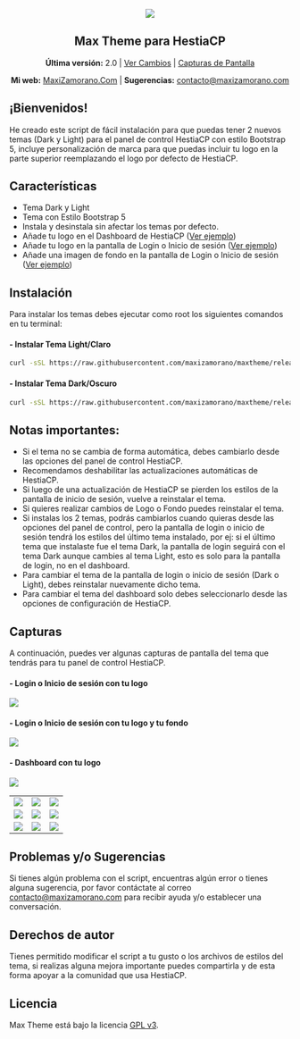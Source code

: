 <p align="center">
	<img align="center" src="https://www.maxizamorano.com/img/gh/maxtheme.png"/>
</p>

<h2 align="center">Max Theme para HestiaCP</h2>

<p align="center"><strong>Última versión:</strong> 2.0 | <a href="https://github.com/MaxiZamorano/maxtheme/releases">Ver Cambios</a> | <a href="#capturas">Capturas de Pantalla</a></p>

<p align="center">
	<strong>Mi web:</strong> <a href="https://www.maxizamorano.com/">MaxiZamorano.Com</a> |
  <strong>Sugerencias:</strong> <a href="mailto:contacto@maxizamorano.com"> contacto@maxizamorano.com</a>

</p>

## **¡Bienvenidos!**

He creado este script de fácil instalación para que puedas tener 2 nuevos temas (Dark y Light) para el panel de control HestiaCP con estilo Bootstrap 5, incluye personalización de marca para que puedas incluir tu logo en la parte superior reemplazando el logo por defecto de HestiaCP.

## Características

- Tema Dark y Light
- Tema con Estilo Bootstrap 5
- Instala y desinstala sin afectar los temas por defecto.
- Añade tu logo en el Dashboard de HestiaCP (<a href="#--dashboard-con-tu-logo">Ver ejemplo</a>)
- Añade tu logo en la pantalla de Login o Inicio de sesión (<a href="#--login-o-inicio-de-sesi%C3%B3n-con-tu-logo">Ver ejemplo</a>)
- Añade una imagen de fondo en la pantalla de Login o Inicio de sesión (<a href="#--login-o-inicio-de-sesi%C3%B3n-con-tu-logo-y-tu-fondo">Ver ejemplo</a>)

## Instalación
Para instalar los temas debes ejecutar como root los siguientes comandos en tu terminal:<br>
#### - Instalar Tema Light/Claro
```bash
curl -sSL https://raw.githubusercontent.com/maxizamorano/maxtheme/release-dev/install-light.sh -o install.sh && sh install.sh
```
#### - Instalar Tema Dark/Oscuro
```bash
curl -sSL https://raw.githubusercontent.com/maxizamorano/maxtheme/release-dev/install-dark.sh -o install.sh && sh install.sh
```
## Notas importantes:
- Si el tema no se cambia de forma automática, debes cambiarlo desde las opciones del panel de control HestiaCP.
- Recomendamos deshabilitar las actualizaciones automáticas de HestiaCP.
- Si luego de una actualización de HestiaCP se pierden los estilos de la pantalla de inicio de sesión, vuelve a reinstalar el tema.
- Si quieres realizar cambios de Logo o Fondo puedes reinstalar el tema.
- Si instalas los 2 temas, podrás cambiarlos cuando quieras desde las opciones del panel de control, pero la pantalla de login o inicio de sesión tendrá los estilos del último tema instalado, por ej: si el último tema que instalaste fue el tema Dark, la pantalla de login seguirá con el tema Dark aunque cambies al tema Light, esto es solo para la pantalla de login, no en el dashboard.
- Para cambiar el tema de la pantalla de login o inicio de sesión (Dark o Light), debes reinstalar nuevamente dicho tema.
- Para cambiar el tema del dashboard solo debes seleccionarlo desde las opciones de configuración de HestiaCP.

## Capturas

A continuación, puedes ver algunas capturas de pantalla del tema que tendrás para tu panel de control HestiaCP.

#### - Login o Inicio de sesión con tu logo
<img align="center" src="https://www.maxizamorano.com/img/gh/maxtheme_9.png"/>

#### - Login o Inicio de sesión con tu logo y tu fondo
<img align="center" src="https://www.maxizamorano.com/img/gh/maxtheme_7.png"/>

#### - Dashboard con tu logo
<img align="center" src="https://www.maxizamorano.com/img/gh/maxtheme_1.png"/>

<table>
  <tr>
    <td><img src="https://www.maxizamorano.com/img/gh/maxtheme_1.png"></td>
    <td><img src="https://www.maxizamorano.com/img/gh/maxtheme_2.png"></td>
    <td><img src="https://www.maxizamorano.com/img/gh/maxtheme_3.png"></td>
  </tr>
  <tr>
    <td><img src="https://www.maxizamorano.com/img/gh/maxtheme_4.png"></td>
    <td><img src="https://www.maxizamorano.com/img/gh/maxtheme_5.png"></td>
    <td><img src="https://www.maxizamorano.com/img/gh/maxtheme_6.png"></td>
  </tr>
   <tr>
    <td><img src="https://www.maxizamorano.com/img/gh/maxtheme_7.png"></td>
    <td><img src="https://www.maxizamorano.com/img/gh/maxtheme_8.png"></td>
    <td><img src="https://www.maxizamorano.com/img/gh/maxtheme_9.png"></td>
  </tr>
</table>

## Problemas y/o Sugerencias

Si tienes algún problema con el script, encuentras algún error o tienes alguna sugerencia, por favor contáctate al correo contacto@maxizamorano.com para recibir ayuda y/o establecer una conversación.

## Derechos de autor

Tienes permitido modificar el script a tu gusto o los archivos de estilos del tema, si realizas alguna mejora importante puedes compartirla y de esta forma apoyar a la comunidad que usa HestiaCP.

## Licencia

Max Theme está bajo la licencia [GPL v3](https://github.com/MaxiZamorano/maxtheme/blob/main/LICENSE).
